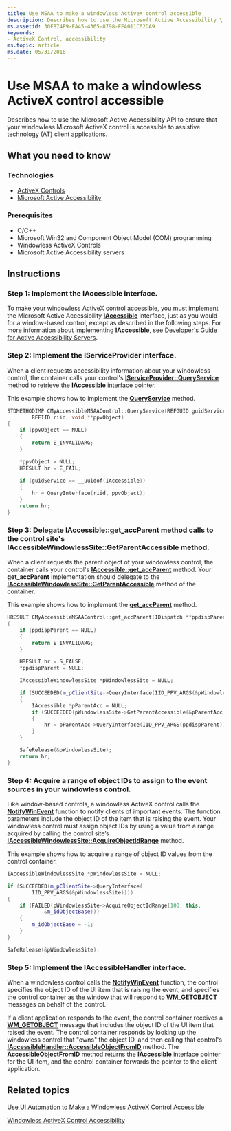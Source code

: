 ```yaml
---
title: Use MSAA to make a windowless ActiveX control accessible
description: Describes how to use the Microsoft Active Accessibility \ 32;API to ensure that your windowless Microsoft ActiveX control is accessible to assistive technology (AT) client applications.
ms.assetid: 30F874F9-EA45-4365-8798-FEA011C62DA9
keywords:
- ActiveX Control, accessibility
ms.topic: article
ms.date: 05/31/2018
---
```


# Use MSAA to make a windowless ActiveX control accessible

Describes how to use the Microsoft Active Accessibility API to ensure that your windowless Microsoft ActiveX control is accessible to assistive technology (AT) client applications.

## What you need to know

### Technologies

-   [ActiveX Controls](https://docs.microsoft.com/windows/desktop/com/activex-controls)
-   [Microsoft Active Accessibility](microsoft-active-accessibility.md)

### Prerequisites

-   C/C++
-   Microsoft Win32 and Component Object Model (COM) programming
-   Windowless ActiveX Controls
-   Microsoft Active Accessibility servers

## Instructions

### Step 1: Implement the IAccessible interface.

To make your windowless ActiveX control accessible, you must implement the Microsoft Active Accessibility [**IAccessible**](/windows/desktop/api/oleacc/nn-oleacc-iaccessible) interface, just as you would for a window-based control, except as described in the following steps. For more information about implementing **IAccessible**, see [Developer's Guide for Active Accessibility Servers](developer-s-guide-for-active-accessibility-servers.md).

### Step 2: Implement the IServiceProvider interface.

When a client requests accessibility information about your windowless control, the container calls your control's [**IServiceProvider::QueryService**](https://msdn.microsoft.com/library/Cc678966(v=VS.85).aspx) method to retrieve the [**IAccessible**](/windows/desktop/api/oleacc/nn-oleacc-iaccessible) interface pointer.

This example shows how to implement the [**QueryService**](https://msdn.microsoft.com/library/Cc678966(v=VS.85).aspx) method.


```C++
STDMETHODIMP CMyAccessibleMSAAControl::QueryService(REFGUID guidService, 
        REFIID riid, void **ppvObject)
{      
    if (ppvObject == NULL)
    {
        return E_INVALIDARG;
    }

    *ppvObject = NULL;  
    HRESULT hr = E_FAIL;  

    if (guidService == __uuidof(IAccessible))
    {  
        hr = QueryInterface(riid, ppvObject);  
    }  
    return hr;  
}
```



### Step 3: Delegate IAccessible::get\_accParent method calls to the control site's IAccessibleWindowlessSite::GetParentAccessible method.

When a client requests the parent object of your windowless control, the container calls your control's [**IAccessible::get\_accParent**](/windows/desktop/api/Oleacc/nf-oleacc-iaccessible-get_accparent) method. Your **get\_accParent** implementation should delegate to the [**IAccessibleWindowlessSite::GetParentAccessible**](https://docs.microsoft.com/windows/desktop/api/oleacc/nf-oleacc-iaccessiblewindowlesssite-getparentaccessible) method of the container.

This example shows how to implement the [**get\_accParent**](/windows/desktop/api/Oleacc/nf-oleacc-iaccessible-get_accparent) method.


```C++
HRESULT CMyAccessibleMSAAControl::get_accParent(IDispatch **ppdispParent)  
{  
    if (ppdispParent == NULL)
    {
        return E_INVALIDARG;
    }

    HRESULT hr = S_FALSE;  
    *ppdispParent = NULL;  

    IAccessibleWindowlessSite *pWindowlessSite = NULL;  

    if (SUCCEEDED(m_pClientSite->QueryInterface(IID_PPV_ARGS(&pWindowlessSite))))  
    {  
        IAccessible *pParentAcc = NULL;
        if (SUCCEEDED(pWindowlessSite->GetParentAccessible(&pParentAcc)))
        {
            hr = pParentAcc->QueryInterface(IID_PPV_ARGS(ppdispParent));  
        }
    }  

    SafeRelease(&pWindowlessSite);
    return hr;  
}
```



### Step 4: Acquire a range of object IDs to assign to the event sources in your windowless control.

Like window-based controls, a windowless ActiveX control calls the [**NotifyWinEvent**](/windows/desktop/api/Winuser/nf-winuser-notifywinevent) function to notify clients of important events. The function parameters include the object ID of the item that is raising the event. Your windowless control must assign object IDs by using a value from a range acquired by calling the control site’s [**IAccessibleWindowlessSite::AcquireObjectIdRange**](https://docs.microsoft.com/windows/desktop/api/oleacc/nf-oleacc-iaccessiblewindowlesssite-acquireobjectidrange) method.

This example shows how to acquire a range of object ID values from the control container.


```C++
IAccessibleWindowlessSite *pWindowlessSite = NULL;

if (SUCCEEDED(m_pClientSite->QueryInterface(
        IID_PPV_ARGS(&pWindowlessSite))))  
{  
    if (FAILED(pWindowlessSite->AcquireObjectIdRange(100, this, 
            &m_idObjectBase)))  
    {  
        m_idObjectBase = -1;  
    } 
}

SafeRelease(&pWindowlessSite);
```



### Step 5: Implement the IAccessibleHandler interface.

When a windowless control calls the [**NotifyWinEvent**](/windows/desktop/api/Winuser/nf-winuser-notifywinevent) function, the control specifies the object ID of the UI item that is raising the event, and specifies the control container as the window that will respond to [**WM\_GETOBJECT**](wm-getobject.md) messages on behalf of the control.

If a client application responds to the event, the control container receives a [**WM\_GETOBJECT**](wm-getobject.md) message that includes the object ID of the UI item that raised the event. The control container responds by looking up the windowless control that "owns" the object ID, and then calling that control's [**IAccessibleHandler::AccessibleObjectFromID**](/windows/desktop/api/Oleacc/nf-oleacc-iaccessiblehandler-accessibleobjectfromid) method. The **AccessibleObjectFromID** method returns the [**IAccessible**](/windows/desktop/api/oleacc/nn-oleacc-iaccessible) interface pointer for the UI item, and the control container forwards the pointer to the client application.

## Related topics

<dl> <dt>

[Use UI Automation to Make a Windowless ActiveX Control Accessible](use-ui-automation-to-make-an-windowless-activex-control-accessible.md)
</dt> <dt>

[Windowless ActiveX Control Accessibility](windowless-activex-control-accessibility.md)
</dt> </dl>

 

 




